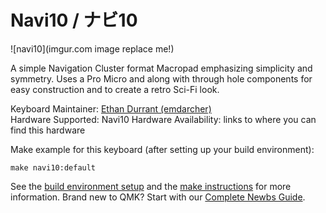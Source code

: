 # Navi10 / ナビ10

![navi10](imgur.com image replace me!)

A simple Navigation Cluster format Macropad emphasizing simplicity and symmetry. Uses a Pro Micro and along with through hole components for easy construction and to create a retro Sci-Fi look.

Keyboard Maintainer: [Ethan Durrant (emdarcher)](https://github.com/emdarcher)  
Hardware Supported: Navi10
Hardware Availability: links to where you can find this hardware

Make example for this keyboard (after setting up your build environment):

    make navi10:default

See the [build environment setup](https://docs.qmk.fm/#/getting_started_build_tools) and the [make instructions](https://docs.qmk.fm/#/getting_started_make_guide) for more information. Brand new to QMK? Start with our [Complete Newbs Guide](https://docs.qmk.fm/#/newbs).

